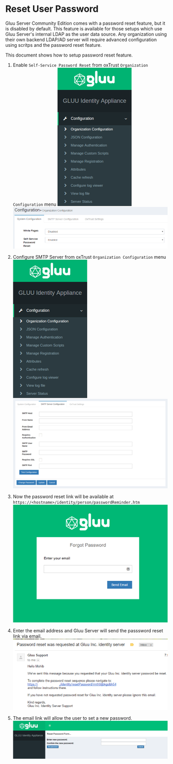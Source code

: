 # Reset User Password
Gluu Server Community Edition comes with a password reset feature, but it is disabled by default.
This feature is available for those setups which use Gluu Server's internal LDAP as the user data source.
Any organization using their own backend LDAP/AD server will require advanced configuration using scritps and
the password reset feature.

This document shows how to setup password reset feature.

1. Enable `Self-Service Password Reset` from oxTrust `Organization Configuration` menu
![image](../img/2.4/admin_menu_configuration.png)
![image](../img/2.4/password-reset.png)

2. Configure SMTP Server from oxTrust `Organization Configuration` menu
![image](../img/2.4/admin_menu_configuration.png)
![image](../img/2.4/admin_config_smtp.png)

3. Now the password reset link will be available at `https://<hostname>/identity/person/passwordReminder.htm`
![image](../img/2.4/pass-reset.png)

4. Enter the email address and Gluu Server will send the passsword reset link via email.
![image](../img/2.4/pass-reset-email.png)

5. The email link will allow the user to set a new password.
![image](../img/2.4/new-pass.png)




